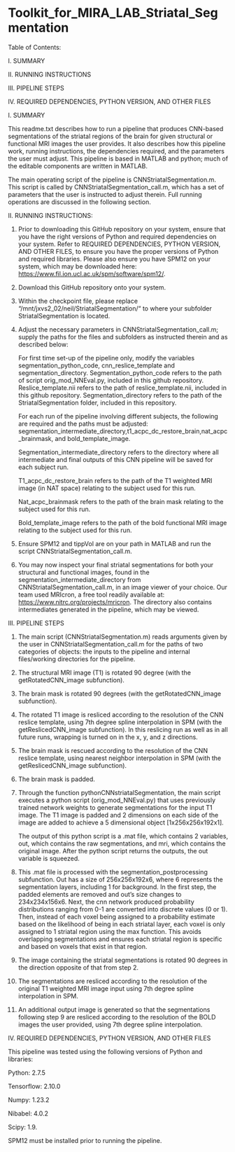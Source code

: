 # Toolkit_for_MIRA_LAB_Striatal_Segmentation

Table of Contents:

I. SUMMARY

II. RUNNING INSTRUCTIONS

III. PIPELINE STEPS

IV. REQUIRED DEPENDENCIES, PYTHON VERSION, AND OTHER FILES
	

I. SUMMARY

This readme.txt describes how to run a pipeline that produces CNN-based segmentations of the striatal regions of the brain for given structural or functional MRI images the user provides. It also describes how this pipeline work, running instructions, the dependencies required, and the parameters the user must adjust. This pipeline is based in MATLAB and python; much of the editable components are written in MATLAB. 

The main operating script of the pipeline is CNNStriatalSegmentation.m. This script is called by CNNStriatalSegmentation_call.m, which has a set of parameters that the user is instructed to adjust therein. Full running operations are discussed in the following section. 


II. RUNNING INSTRUCTIONS:
1. Prior to downloading this GitHub repository on your system, ensure that you have the right versions of Python and required dependencies on your system. Refer to REQUIRED DEPENDENCIES, PYTHON VERSION, AND OTHER FILES, to ensure you have the proper versions of Python and required libraries. Please also ensure you have SPM12 on your system, which may be downloaded here: https://www.fil.ion.ucl.ac.uk/spm/software/spm12/.

2. Download this GitHub repository onto your system. 

3. Within the checkpoint file, please replace “/mnt/jxvs2_02/neil/StriatalSegmentation/“ to where your subfolder StriatalSegmentation is located.

4. Adjust the necessary parameters in CNNStriatalSegmentation_call.m; supply the paths for the files and subfolders as instructed therein and as described below:

	For first time set-up of the pipeline only, modify the variables segmentation_python_code, cnn_reslice_template and segmentation_directory. 		Segmentation_python_code refers to the path of script orig_mod_NNEval.py, included in this github repository. Reslice_template.nii refers to the 	path of reslice_template.nii, included in this github repository. Segmentation_directory refers to the path of the StriatalSegmentation folder, 	included in this repository.  

	For each run of the pipeline involving different subjects, the following are required and the paths must be adjusted: 					segmentation_intermediate_directory,t1_acpc_dc_restore_brain,nat_acpc_brainmask, and bold_template_image. 

	Segmentation_intermediate_directory refers to the directory where all intermediate and final outputs of this CNN pipeline will be saved for each 	subject run. 

	T1_acpc_dc_restore_brain refers to the path of the T1 weighted MRI image (in NAT space) relating to the subject used for this run.

	Nat_acpc_brainmask refers to the path of the brain mask relating to the subject used for this run.

	Bold_template_image refers to the path of the bold functional MRI image relating to the subject used for this run.

5. Ensure SPM12 and tippVol are on your path in MATLAB and run the script CNNStriatalSegmentation_call.m. 

6. You may now inspect your final striatal segmentations for both your structural and functional images, found in the segmentation_intermediate_directory from CNNStriatalSegmentation_call.m, in an image viewer of your choice. Our team used MRIcron, a free tool readily available at: https://www.nitrc.org/projects/mricron. The directory also contains intermediates generated in the pipeline, which may be viewed. 

III. PIPELINE STEPS

1. The main script (CNNStriatalSegmentation.m) reads arguments given by the user in CNNStriatalSegmentation_call.m for the paths of two categories of objects: the inputs to the pipeline and internal files/working directories for the pipeline.
2. The structural MRI image (T1) is rotated 90 degree (with the getRotatedCNN_image subfunction).
3. The brain mask is rotated 90 degrees (with the getRotatedCNN_image subfunction).
4. The rotated T1 image is resliced according to the resolution of the CNN reslice template, using 7th degree spline interpolation in SPM (with the getReslicedCNN_image subfunction). In this reslicing run as well as in all future runs, wrapping is turned on in the x, y, and z directions. 
5. The brain mask is rescued according to the resolution of the CNN reslice template, using nearest neighbor interpolation in SPM (with the getReslicedCNN_image subfunction).
6. The brain mask is padded.
7. Through the function pythonCNNstriatalSegmentation, the main script executes a python script (orig_mod_NNEval.py) that uses previously trained network weights to generate segmentations for the input T1 image. The T1 image is padded and 2 dimensions on each side of the image are added to achieve a 5 dimensional object [1x256x256x192x1]. 

	The output of this python script is a .mat file, which contains 2 variables, out, which contains the raw segmentations, and mri, which contains 	the original image. After the python script returns the outputs, the out variable is squeezed.

8. This .mat file is processed with the segmentation_postprocessing subfunction. Out has a size  of 256x256x192x6, where 6 represents the segmentation layers, including 1 for background. In the first step, the padded elements are removed and out’s size changes to 234x234x156x6. Next, the cnn network produced probability distributions ranging from 0-1 are converted into discrete values (0 or 1). Then, instead of each voxel being assigned to a probability estimate based on the likelihood of being in each striatal layer, each voxel is only assigned to 1 striatal region using the max function. This avoids overlapping segmentations and ensures each striatal region is specific and based on voxels that exist in that region. 

9. The image containing the striatal segmentations is rotated 90 degrees in the direction opposite of that from step 2. 

10. The segmentations are resliced according to the resolution of the original T1 weighted MRI image input using 7th degree spline interpolation in SPM.

11. An additional output image is generated so that the segmentations following step 9 are resliced according to the resolution of the BOLD images the user provided, using 7th degree spline interpolation. 

IV. REQUIRED DEPENDENCIES, PYTHON VERSION, AND OTHER FILES

This pipeline was tested using the following versions of Python and libraries:

Python: 2.7.5

Tensorflow: 2.10.0

Numpy: 1.23.2

Nibabel: 4.0.2

Scipy: 1.9.

SPM12 must be installed prior to running the pipeline. 
